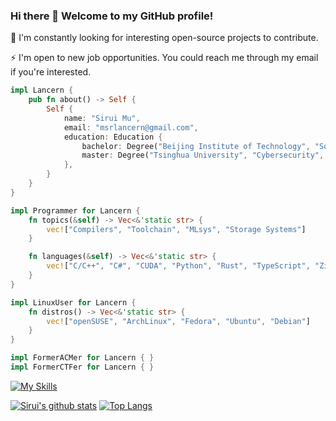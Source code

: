 <!--
**Lancern/Lancern** is a ✨ _special_ ✨ repository because its `README.md` (this file) appears on your GitHub profile.

Here are some ideas to get you started:

- 🔭 I’m currently working on ...
- 🌱 I’m currently learning ...
- 👯 I’m looking to collaborate on ...
- 🤔 I’m looking for help with ...
- 💬 Ask me about ...
- 📫 How to reach me: ...
- 😄 Pronouns: ...
- ⚡ Fun fact: ...
-->

### Hi there 👋 Welcome to my GitHub profile!

🔭 I'm constantly looking for interesting open-source projects to contribute.

⚡ I'm open to new job opportunities. You could reach me through my email if you're interested.

```rust
impl Lancern {
    pub fn about() -> Self {
        Self {
            name: "Sirui Mu",
            email: "msrlancern@gmail.com",
            education: Education {
                bachelor: Degree("Beijing Institute of Technology", "Software Engineering", 2016..=2020),
                master: Degree("Tsinghua University", "Cybersecurity", 2020..=2023),
            },
        }
    }
}

impl Programmer for Lancern {
    fn topics(&self) -> Vec<&'static str> {
        vec!["Compilers", "Toolchain", "MLsys", "Storage Systems"]
    }

    fn languages(&self) -> Vec<&'static str> {
        vec!["C/C++", "C#", "CUDA", "Python", "Rust", "TypeScript", "Zig"]
    }
}

impl LinuxUser for Lancern {
    fn distros() -> Vec<&'static str> {
        vec!["openSUSE", "ArchLinux", "Fedora", "Ubuntu", "Debian"]
    }
}

impl FormerACMer for Lancern { }
impl FormerCTFer for Lancern { }
```

[![My Skills](https://skillicons.dev/icons?i=anaconda,apple,arch,astro,bash,bootstrap,c,cs,cpp,clion,cmake,css,debian,discord,docker,dotnet,emacs,git,github,githubactions,gmail,go,haskell,html,jquery,js,latex,linux,md,mint,mongodb,mysql,nextjs,nginx,nodejs,notion,npm,postman,powershell,py,react,regex,rider,rust,sqlite,stackoverflow,sublime,tailwind,twitter,ts,ubuntu,vercel,vim,visualstudio,vscode,windows,wordpress,zig)](https://skillicons.dev)

[![Sirui's github stats](https://github-readme-stats.vercel.app/api?username=Lancern)](https://github.com/anuraghazra/github-readme-stats)
[![Top Langs](https://github-readme-stats.vercel.app/api/top-langs/?username=Lancern&layout=compact)](https://github.com/anuraghazra/github-readme-stats)
